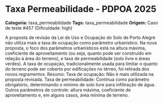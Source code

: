 # Taxa Permeabilidade - PDPOA 2025

**Categoria:** taxa_permeabilidade
**Tags:** taxa_permeabilidade
**Origem:** Caso de teste #457 (Dificuldade: high)

A proposta de revisão da Lei de Uso e Ocupação do Solo de Porto Alegre não utiliza mais a taxa de ocupação como parâmetro urbanístico. Na nova proposta, o foco dos parâmetros urbanísticos está na altura máxima, coeficiente de aproveitamento (ou seja, quanto pode ser construído em relação à área do terreno), e taxa de permeabilidade (solo livre e áreas verdes). A taxa de ocupação, tradicionalmente usada para limitar o quanto do terreno pode ser coberto por edificações no térreo, foi retirada dos novos regramentos. Resumo: Taxa de ocupação: Não é mais utilizada na proposta revisada. Taxa de permeabilidade: Continua como parâmetro obrigatório, determinando o mínimo de solo livre para infiltração de água. Outros parâmetros de controle: altura máxima, coeficiente de aproveitamento e, em alguns casos, área mínima de terreno.